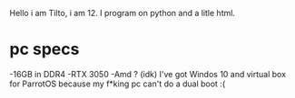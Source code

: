 Hello i am Tilto, i am 12.
I program on python and a litle html.


# pc specs
-16GB in DDR4
-RTX 3050
-Amd ? (idk)
I've got Windos 10 and virtual box for ParrotOS because my f*king pc can't do a dual boot :(
